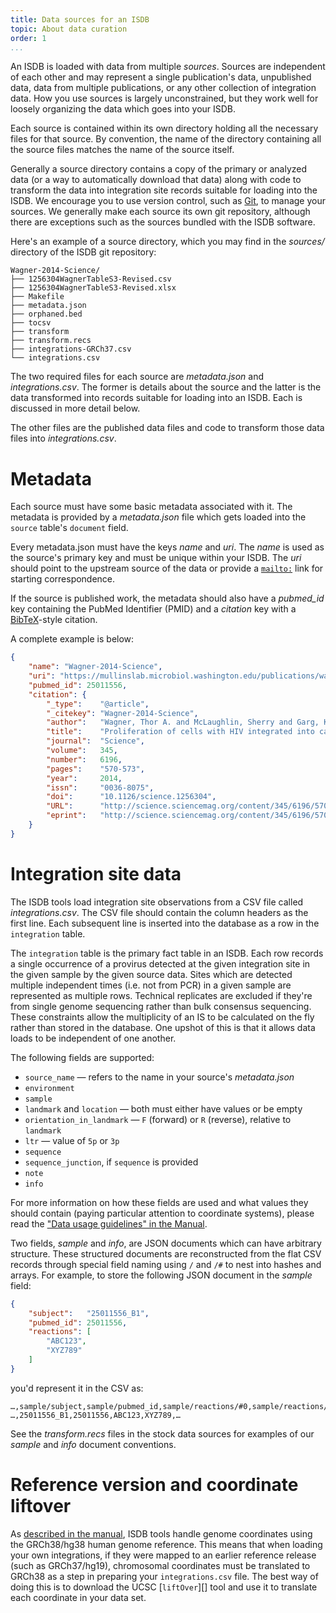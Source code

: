 ```yaml
---
title: Data sources for an ISDB
topic: About data curation
order: 1
...
```


An ISDB is loaded with data from multiple _sources_.  Sources are independent
of each other and may represent a single publication's data, unpublished data,
data from multiple publications, or any other collection of integration data.
How you use sources is largely unconstrained, but they work well for loosely
organizing the data which goes into your ISDB.

Each source is contained within its own directory holding all the necessary
files for that source.  By convention, the name of the directory containing all
the source files matches the name of the source itself.

Generally a source directory contains a copy of the primary or analyzed data
(or a way to automatically download that data) along with code to transform the
data into integration site records suitable for loading into the ISDB.  We
encourage you to use version control, such as [Git][], to manage your sources.
We generally make each source its own git repository, although there are
exceptions such as the sources bundled with the ISDB software.

Here's an example of a source directory, which you may find in the _sources/_
directory of the ISDB git repository:

    Wagner-2014-Science/
    ├── 1256304WagnerTableS3-Revised.csv
    ├── 1256304WagnerTableS3-Revised.xlsx
    ├── Makefile
    ├── metadata.json
    ├── orphaned.bed
    ├── tocsv
    ├── transform
    ├── transform.recs
    ├── integrations-GRCh37.csv
    └── integrations.csv

The two required files for each source are _metadata.json_ and
_integrations.csv_.  The former is details about the source and the latter is
the data transformed into records suitable for loading into an ISDB.  Each is
discussed in more detail below.

The other files are the published data files and code to transform those data
files into _integrations.csv_.

[Git]: https://en.wikipedia.org/wiki/Git_(software)

# Metadata

Each source must have some basic metadata associated with it.  The metadata is
provided by a _metadata.json_ file which gets loaded into the `source` table's
`document` field.

Every metadata.json must have the keys _name_ and _uri_.  The _name_ is used as
the source's primary key and must be unique within your ISDB.  The _uri_ should
point to the upstream source of the data or provide a [`mailto:`][mailto] link
for starting correspondence.

If the source is published work, the metadata should also have a _pubmed_id_
key containing the PubMed Identifier (PMID) and a _citation_ key with a
[BibTeX][]-style citation.

A complete example is below:

```json
{
    "name": "Wagner-2014-Science",
    "uri": "https://mullinslab.microbiol.washington.edu/publications/wagner_2014_science/",
    "pubmed_id": 25011556,
    "citation": {
        "_type":    "@article",
        "_citekey": "Wagner-2014-Science",
        "author":   "Wagner, Thor A. and McLaughlin, Sherry and Garg, Kavita and Cheung, Charles Y. K. and Larsen, Brendan B. and Styrchak, Sheila and Huang, Hannah C. and Edlefsen, Paul T. and Mullins, James I. and Frenkel, Lisa M.",
        "title":    "Proliferation of cells with HIV integrated into cancer genes contributes to persistent infection",
        "journal":  "Science",
        "volume":   345,
        "number":   6196,
        "pages":    "570-573",
        "year":     2014,
        "issn":     "0036-8075",
        "doi":      "10.1126/science.1256304",
        "URL":      "http://science.sciencemag.org/content/345/6196/570",
        "eprint":   "http://science.sciencemag.org/content/345/6196/570.full.pdf"
    }
}
```

[mailto]: https://en.wikipedia.org/wiki/Mailto
[BibTeX]: https://en.wikipedia.org/wiki/BibTeX

# Integration site data

The ISDB tools load integration site observations from a CSV file called
_integrations.csv_.  The CSV file should contain the column headers as the first
line.  Each subsequent line is inserted into the database as a row in the
`integration` table.

The `integration` table is the primary fact table in an ISDB.  Each row
records a single occurrence of a provirus detected at the given integration
site in the given sample by the given source data.  Sites which are detected
multiple independent times (i.e. not from PCR) in a given sample are
represented as multiple rows.  Technical replicates are excluded if they're
from single genome sequencing rather than bulk consensus sequencing.  These
constraints allow the multiplicity of an IS to be calculated on the fly rather
than stored in the database.  One upshot of this is that it allows data loads
to be independent of one another.

The following fields are supported:
    
* `source_name` — refers to the name in your source's _metadata.json_
* `environment`
* `sample`
* `landmark` and `location` — both must either have values or be empty
* `orientation_in_landmark` — `F` (forward) or `R` (reverse), relative to `landmark`
* `ltr` — value of `5p` or `3p`
* `sequence`
* `sequence_junction`, if `sequence` is provided
* `note`
* `info`

For more information on how these fields are used and what values they should
contain (paying particular attention to coordinate systems), please read the
["Data usage guidelines" in the Manual](Manual.html#data-usage-guidelines).

Two fields, _sample_ and _info_, are JSON documents which can have arbitrary
structure.  These structured documents are reconstructed from the flat CSV
records through special field naming using `/` and `/#` to nest into hashes and
arrays.  For example, to store the following JSON document in the _sample_
field:

```json
{
    "subject":   "25011556_B1",
    "pubmed_id": 25011556,
    "reactions": [
        "ABC123",
        "XYZ789"
    ]
}
```

you'd represent it in the CSV as:

```csv
…,sample/subject,sample/pubmed_id,sample/reactions/#0,sample/reactions/#1,…
…,25011556_B1,25011556,ABC123,XYZ789,…
```

See the _transform.recs_ files in the stock data sources for examples of our
_sample_ and _info_ document conventions.

# Reference version and coordinate liftover

As [described in the manual](Manual.html#hg38), ISDB tools handle genome
coordinates using the GRCh38/hg38 human genome reference. This means that when
loading your own integrations, if they were mapped to an earlier reference
release (such as GRCh37/hg19), chromosomal coordinates must be translated to
GRCh38 as a step in preparing your `integrations.csv` file. The best way of
doing this is to download the UCSC [`liftOver`][] tool and use it to translate
each coordinate in your data set.

[liftOver]: https://genome.ucsc.edu/cgi-bin/hgLiftOver
